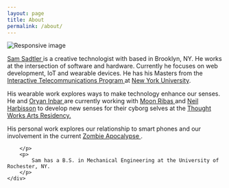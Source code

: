 ```yaml
---
layout: page
title: About
permalink: /about/
---
```

<div class="container">
<div class="row">
	<div class="col-sm-4">
		<img src="../img/headshot-crop.jpg" class="img-responsive icon center-block img-circle" alt="Responsive image">
	</div>
	<div class="col-xs-8">
		<p>
			<a href="www.samsadtler.com"> Sam Sadtler </a> is a creative technologist with based in Brooklyn, NY. He works at the intersection of software and hardware. Currently he focuses on web development, IoT and wearable devices. He has his Masters from the <a href="https://tisch.nyu.edu/itp"> Interactive Telecommunications Program </a> at <a href="http://www.nyu.edu/">New York University</a>.
		<br>
		</p>
		<p>
			His wearable work explores ways to make technology enhance our senses. He and <a href="http://oryano.com/"> Oryan Inbar </a> are currently working with <a href="http://cyborgarts.com/#moon-ribas"> Moon Ribas </a> and  <a href="http://harbisson.com/">Neil Harbisson</a> to develop new senses for their cyborg selves at the <a href="https://thoughtworksarts.io/"> Thought Works Arts Residency.</a>
			<br>
		</p>
		<p>
			His personal work explores our relationship to smart phones and our involvement in the current <a href="www.samsadtler.com/apocalypse"> Zombie Apocalypse </a>. 
		<br>

		</p>
		<p>
			Sam has a B.S. in Mechanical Engineering at the University of Rochester, NY. 
		</p>	
	</div>
</div>
</div>
 